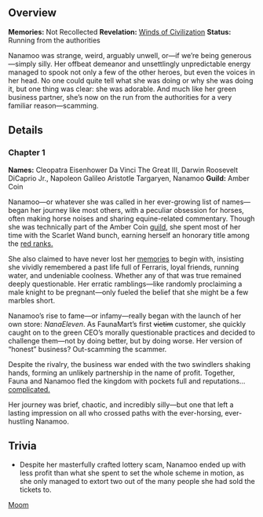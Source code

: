 <!-- title: Nanamoo -->
<!-- quote: They look as alike as you look pregnant.  -->
<!-- chapters: 0 -->
<!-- images: (Nanamoo's Chapter 1 Profile), (Nanamoo reading a book), (Nanamoo exploring the Ancient Sewer Dungeon with others)  -->
<!-- model: false -->

## Overview

**Memories:** Not Recollected
**Revelation:** [Winds of Civilization](#entry:winds-of-civilzation-entry)
**Status:** Running from the authorities

Nanamoo was strange, weird, arguably unwell, or—if we’re being generous—simply silly. Her offbeat demeanor and unsettlingly unpredictable energy managed to spook not only a few of the other heroes, but even the voices in her head. No one could quite tell what she was doing or why she was doing it, but one thing was clear: she was adorable. And much like her green business partner, she’s now on the run from the authorities for a very familiar reason—scamming.

## Details

### Chapter 1

**Names:** Cleopatra Eisenhower Da Vinci The Great III, Darwin Roosevelt DiCaprio Jr., Napoleon Galileo Aristotle Targaryen, Nanamoo
**Guild:** Amber Coin

Nanamoo—or whatever she was called in her ever-growing list of names—began her journey like most others, with a peculiar obsession for horses, often making horse noises and sharing equine-related commentary. Though she was technically part of the Amber Coin [guild](#entry:guilds-entry), she spent most of her time with the Scarlet Wand bunch, earning herself an honorary title among the [red ranks.](https://www.youtube.com/live/zPJ78C7uNq8?feature=shared&t=360)

She also claimed to have never lost her [memories](https://www.youtube.com/live/oq_4QZacuso?t=3518) to begin with, insisting she vividly remembered a past life full of Ferraris, loyal friends, running water, and undeniable coolness. Whether any of that was true remained deeply questionable. Her erratic ramblings—like randomly proclaiming a male knight to be pregnant—only fueled the belief that she might be a few marbles short.

Nanamoo’s rise to fame—or infamy—really began with the launch of her own store: _NanaEleven_. As FaunaMart’s first ~~victim~~ customer, she quickly caught on to the green CEO’s morally questionable practices and decided to challenge them—not by doing better, but by doing worse. Her version of “honest” business? Out-scamming the scammer.

Despite the rivalry, the business war ended with the two swindlers shaking hands, forming an unlikely partnership in the name of profit. Together, Fauna and Nanamoo fled the kingdom with pockets full and reputations... [complicated.](https://www.youtube.com/live/8x-MVX8h9gU?feature=shared&t=1970)

Her journey was brief, chaotic, and incredibly silly—but one that left a lasting impression on all who crossed paths with the ever-horsing, ever-hustling Nanamoo.

## Trivia

- Despite her masterfully crafted lottery scam, Nanamoo ended up with less profit than what she spent to set the whole scheme in motion, as she only managed to extort two out of the many people she had sold the tickets to.

[Moom](#easter:easter-moom)

